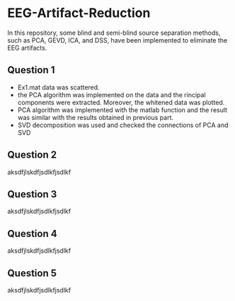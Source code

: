 # EEG-Artifact-Reduction
In this repository, some blind and semi-blind source separation methods, such as PCA, GEVD, ICA, and DSS, have been implemented to eliminate the EEG artifacts.
## Question 1  
- Ex1.mat data was scattered.
- the PCA algorithm was implemented on the data and the rincipal components were extracted. Moreover, the whitened data was plotted. 
- PCA algorithm was implemented with the matlab function and the result was similar with the results obtained in previous part.
- SVD decomposition was used and checked the connections of PCA and SVD
## Question 2  
aksdfjlskdfjsdlkfjsdlkf
## Question 3  
aksdfjlskdfjsdlkfjsdlkf
## Question 4  
aksdfjlskdfjsdlkfjsdlkf
## Question 5  
aksdfjlskdfjsdlkfjsdlkf





